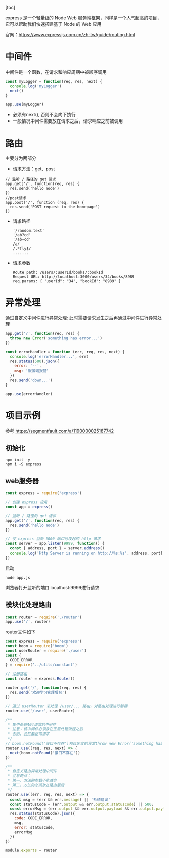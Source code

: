 [toc]

express 是一个轻量级的 Node Web 服务端框架，同样是一个人气超高的项目，它可以帮助我们快速搭建基于 Node 的 Web 应用

官网：https://www.expressjs.com.cn/zh-tw/guide/routing.html

# 中间件

中间件是一个函数，在请求和响应周期中被顺序调用

```js
const myLogger = function(req, res, next) {
  console.log('myLogger')
  next()
}

app.use(myLogger)
```

+ 必须有next(), 否则不会向下执行
+ 一般情况中间件需要放在请求之后，请求响应之前被调用

# 路由

主要分为两部分

- 请求方法：get、post

```
// 监听 / 路径的 get 请求
app.get('/', function(req, res) {
  res.send('hello node')
})
//post请求
app.post('/', function (req, res) {
  res.send('POST request to the homepage')
})
```

+ 请求路径

  ```
  '/random.text'
  '/ab?cd'
  '/ab+cd'
  /a/
  /.*fly$/
  .......
  ```

+ 请求参数

  ```
  Route path: /users/:userId/books/:bookId
  Request URL: http://localhost:3000/users/34/books/8989
  req.params: { "userId": "34", "bookId": "8989" }
  ```

# 异常处理

通过自定义中间件进行异常处理: 此时需要请求发生之后再通过中间件进行异常处理

```js
app.get('/', function(req, res) {
  throw new Error('something has error...')
})

const errorHandler = function (err, req, res, next) {
  console.log('errorHandler...', err)
  res.status(500).json({
    error: '--',
    msg: '服务端报错'
  })
  res.send('down...')
}

app.use(errorHandler)
```



# 项目示例

参考 https://segmentfault.com/a/1190000025187742

## 初始化

```
npm init -y
npm i -S express
```

## web服务器

```js
const express = require('express')

// 创建 express 应用
const app = express()

// 监听 / 路径的 get 请求
app.get('/', function(req, res) {
  res.send('hello node')
})

// 使 express 监听 5000 端口号发起的 http 请求
const server = app.listen(9999, function() {
  const { address, port } = server.address()
  console.log('Http Server is running on http://%s:%s', address, port)
})
```

启动

```
node app.js
```

浏览器打开监听的端口 localhost:9999进行请求

## 模块化处理路由

```js
const router = require('./router')
app.use('/', router)
```

router文件如下

```js
const express = require('express')
const boom = require('boom')
const userRouter = require('./user')
const {
  CODE_ERROR
} = require('../utils/constant')

// 注册路由
const router = express.Router()

router.get('/', function(req, res) {
  res.send('欢迎学习管理后台')
})

// 通过 userRouter 来处理 /user/... 路由，对路由处理进行解耦
router.use('/user', userRouter)

/**
 * 集中处理404请求的中间件
 * 注意：该中间件必须放在正常处理流程之后
 * 否则，会拦截正常请求
 */
// boom.notFound('接口不存在')和自定义的异常throw new Error('something has error...')是一样的
router.use((req, res, next) => {
  next(boom.notFound('接口不存在'))
})

/**
 * 自定义路由异常处理中间件
 * 注意两点：
 * 第一，方法的参数不能减少
 * 第二，方法的必须放在路由最后
 */
router.use((err, req, res, next) => {
  const msg = (err && err.message) || '系统错误'
  const statusCode = (err.output && err.output.statusCode) || 500;
  const errorMsg = (err.output && err.output.payload && err.output.payload.error) || err.message
  res.status(statusCode).json({
    code: CODE_ERROR,
    msg,
    error: statusCode,
    errorMsg
  })
})

module.exports = router
```

